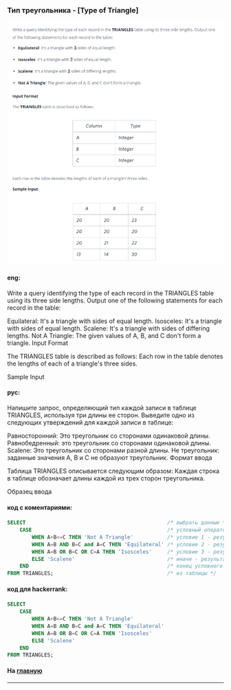 ### Тип треугольника - [Type of Triangle]

<img src="./art/21.png" alt="solution" >

#### eng:
Write a query identifying the type of each record in the TRIANGLES table using its three side lengths. Output one of the following statements for each record in the table:

Equilateral: It's a triangle with  sides of equal length.
Isosceles: It's a triangle with  sides of equal length.
Scalene: It's a triangle with  sides of differing lengths.
Not A Triangle: The given values of A, B, and C don't form a triangle.
Input Format

The TRIANGLES table is described as follows:
Each row in the table denotes the lengths of each of a triangle's three sides.

Sample Input


#### рус:
Напишите запрос, определяющий тип каждой записи в таблице TRIANGLES, используя три длины 
ее сторон. Выведите одно из следующих утверждений для каждой записи в таблице:

Равносторонний: Это треугольник со сторонами одинаковой длины.
Равнобедренный: это треугольник со сторонами одинаковой длины.
Scalene: Это треугольник со сторонами разной длины.
Не треугольник: заданные значения A, B и C не образуют треугольник.
Формат ввода

Таблица TRIANGLES описывается следующим образом:
Каждая строка в таблице обозначает длины каждой из трех сторон треугольника.

Образец ввода


#### код с коментариями:
```sql
SELECT                                              /* выбрать данные */
    CASE                                            /* условный оператор */
        WHEN A+B<=C THEN 'Not A Triangle'           /* условие 1 - результат */
        WHEN A=B AND B=C and A=C THEN 'Equilateral' /* условие 2 - результат */
        WHEN A=B OR B=C OR C=A THEN 'Isosceles'     /* условие 3 - результат */
        ELSE 'Scalene'                              /* иначе - результат */
    END                                             /* конец условного оператора */
FROM TRIANGLES;                                     /* из таблицы */
```

#### код для hackerrank:
```sql
SELECT 
    CASE 
        WHEN A+B<=C THEN 'Not A Triangle' 
        WHEN A=B AND B=C and A=C THEN 'Equilateral' 
        WHEN A=B OR B=C OR C=A THEN 'Isosceles' 
        ELSE 'Scalene' 
    END 
FROM TRIANGLES;

```


#### На [главную](https://github.com/BEPb/hackerrank_sql#readme)

---